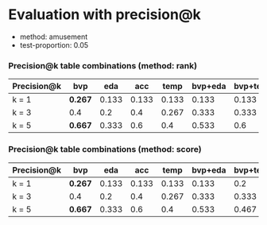 # Evaluation with precision@k
* method: amusement
* test-proportion: 0.05
### Precision@k table combinations (method: rank)
| Precision@k | bvp | eda | acc | temp | bvp+eda | bvp+temp | bvp+acc | eda+acc | eda+temp | acc+temp | bvp+eda+acc | bvp+eda+temp | bvp+acc+temp | eda+acc+temp | bvp+eda+acc+temp | 
|---|---|---|---|---|---|---|---|---|---|---|---|---|---|---|---|
| k = 1 | **0.267** | 0.133 | 0.133 | 0.133 | 0.133 | 0.133 | **0.267** | 0.067 | 0.067 | 0.067 | 0.133 | 0.133 | 0.133 | 0.0 | 0.133 | 
| k = 3 | 0.4 | 0.2 | 0.4 | 0.267 | 0.333 | 0.333 | **0.533** | 0.4 | 0.267 | 0.267 | 0.467 | 0.333 | 0.333 | 0.4 | 0.4 | 
| k = 5 | **0.667** | 0.333 | 0.6 | 0.4 | 0.533 | 0.6 | 0.6 | 0.467 | 0.4 | 0.4 | **0.667** | 0.467 | 0.533 | 0.533 | 0.467 | 

### Precision@k table combinations (method: score)
| Precision@k | bvp | eda | acc | temp | bvp+eda | bvp+temp | bvp+acc | eda+acc | eda+temp | acc+temp | bvp+eda+acc | bvp+eda+temp | bvp+acc+temp | eda+acc+temp | bvp+eda+acc+temp | 
|---|---|---|---|---|---|---|---|---|---|---|---|---|---|---|---|
| k = 1 | **0.267** | 0.133 | 0.133 | 0.133 | 0.133 | 0.2 | 0.2 | 0.133 | 0.067 | 0.2 | 0.133 | 0.133 | 0.2 | 0.067 | 0.2 | 
| k = 3 | 0.4 | 0.2 | 0.4 | 0.267 | 0.333 | 0.333 | **0.467** | 0.333 | 0.2 | 0.267 | **0.467** | 0.2 | 0.4 | 0.267 | 0.267 | 
| k = 5 | **0.667** | 0.333 | 0.6 | 0.4 | 0.533 | 0.467 | **0.667** | 0.533 | 0.333 | 0.333 | 0.6 | 0.467 | 0.467 | 0.4 | 0.467 | 

